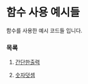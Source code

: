 # 함수 사용 예시들

함수를 사용한 예시 코드들 입니다.

### 목록

1. [간단한출력](https://github.com/Seol7523/InformClassExample/blob/main/%ED%95%A8%EC%88%98/PrintStar.c)

2. [숫자덧셈](https://github.com/Seol7523/InformClassExample/blob/main/%ED%95%A8%EC%88%98/SumNums.c)
